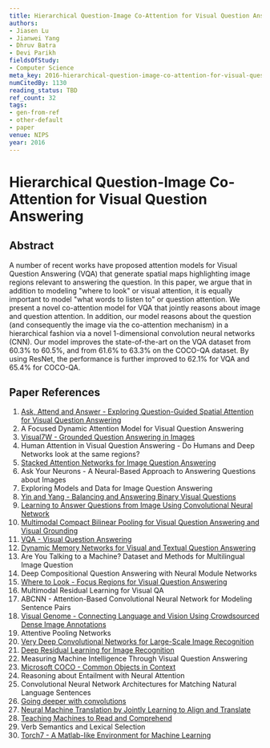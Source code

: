 ```yaml
---
title: Hierarchical Question-Image Co-Attention for Visual Question Answering
authors:
- Jiasen Lu
- Jianwei Yang
- Dhruv Batra
- Devi Parikh
fieldsOfStudy:
- Computer Science
meta_key: 2016-hierarchical-question-image-co-attention-for-visual-question-answering
numCitedBy: 1130
reading_status: TBD
ref_count: 32
tags:
- gen-from-ref
- other-default
- paper
venue: NIPS
year: 2016
---
```


# Hierarchical Question-Image Co-Attention for Visual Question Answering

## Abstract

A number of recent works have proposed attention models for Visual Question Answering (VQA) that generate spatial maps highlighting image regions relevant to answering the question. In this paper, we argue that in addition to modeling "where to look" or visual attention, it is equally important to model "what words to listen to" or question attention. We present a novel co-attention model for VQA that jointly reasons about image and question attention. In addition, our model reasons about the question (and consequently the image via the co-attention mechanism) in a hierarchical fashion via a novel 1-dimensional convolution neural networks (CNN). Our model improves the state-of-the-art on the VQA dataset from 60.3% to 60.5%, and from 61.6% to 63.3% on the COCO-QA dataset. By using ResNet, the performance is further improved to 62.1% for VQA and 65.4% for COCO-QA.

## Paper References

1. [Ask, Attend and Answer - Exploring Question-Guided Spatial Attention for Visual Question Answering](2016-ask-attend-and-answer-exploring-question-guided-spatial-attention-for-visual-question-answering)
2. A Focused Dynamic Attention Model for Visual Question Answering
3. [Visual7W - Grounded Question Answering in Images](2016-visual7w-grounded-question-answering-in-images)
4. Human Attention in Visual Question Answering - Do Humans and Deep Networks look at the same regions?
5. [Stacked Attention Networks for Image Question Answering](2016-stacked-attention-networks-for-image-question-answering)
6. Ask Your Neurons - A Neural-Based Approach to Answering Questions about Images
7. Exploring Models and Data for Image Question Answering
8. [Yin and Yang - Balancing and Answering Binary Visual Questions](2016-yin-and-yang-balancing-and-answering-binary-visual-questions)
9. [Learning to Answer Questions from Image Using Convolutional Neural Network](2016-learning-to-answer-questions-from-image-using-convolutional-neural-network)
10. [Multimodal Compact Bilinear Pooling for Visual Question Answering and Visual Grounding](2016-multimodal-compact-bilinear-pooling-for-visual-question-answering-and-visual-grounding)
11. [VQA - Visual Question Answering](2015-vqa-visual-question-answering)
12. [Dynamic Memory Networks for Visual and Textual Question Answering](2016-dynamic-memory-networks-for-visual-and-textual-question-answering)
13. Are You Talking to a Machine? Dataset and Methods for Multilingual Image Question
14. Deep Compositional Question Answering with Neural Module Networks
15. [Where to Look - Focus Regions for Visual Question Answering](2016-where-to-look-focus-regions-for-visual-question-answering)
16. Multimodal Residual Learning for Visual QA
17. ABCNN - Attention-Based Convolutional Neural Network for Modeling Sentence Pairs
18. [Visual Genome - Connecting Language and Vision Using Crowdsourced Dense Image Annotations](2016-visual-genome-connecting-language-and-vision-using-crowdsourced-dense-image-annotations)
19. Attentive Pooling Networks
20. [Very Deep Convolutional Networks for Large-Scale Image Recognition](2015-very-deep-convolutional-networks-for-large-scale-image-recognition)
21. [Deep Residual Learning for Image Recognition](2015-resnet.md)
22. Measuring Machine Intelligence Through Visual Question Answering
23. [Microsoft COCO - Common Objects in Context](2014-microsoft-coco-common-objects-in-context)
24. Reasoning about Entailment with Neural Attention
25. Convolutional Neural Network Architectures for Matching Natural Language Sentences
26. [Going deeper with convolutions](2015-going-deeper-with-convolutions)
27. [Neural Machine Translation by Jointly Learning to Align and Translate](2015-neural-machine-translation-by-jointly-learning-to-align-and-translate)
28. [Teaching Machines to Read and Comprehend](2015-teaching-machines-to-read-and-comprehend)
29. Verb Semantics and Lexical Selection
30. [Torch7 - A Matlab-like Environment for Machine Learning](2011-torch7-a-matlab-like-environment-for-machine-learning)
